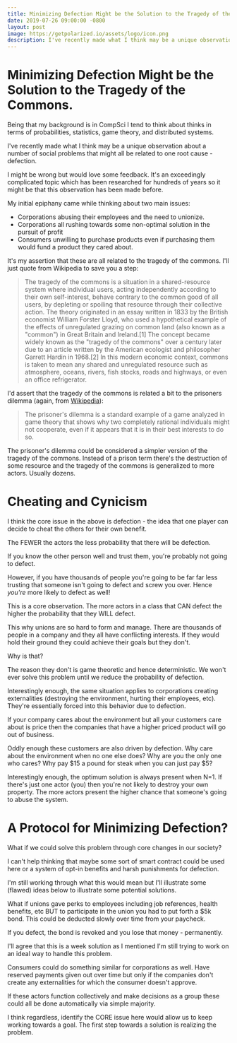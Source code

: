 ```yaml
---
title: Minimizing Defection Might be the Solution to the Tragedy of the Commons 
date: 2019-07-26 09:00:00 -0800
layout: post
image: https://getpolarized.io/assets/logo/icon.png
description: I've recently made what I think may be a unique observation about a number of social problems that might all be related to one root cause - defection.
---
```


# Minimizing Defection Might be the Solution to the Tragedy of the Commons.

Being that my background is in CompSci I tend to think about thinks in terms of probabilities, statistics, game theory, 
and distributed systems.

I've recently made what I think may be a unique observation about a number of social problems that might all be
related to one root cause - defection.

I might be wrong but would love some feedback.  It's an exceedingly complicated topic which has been researched for 
hundreds of years so it might be that this observation has been made before.

My initial epiphany came while thinking about two main issues:

 - Corporations abusing their employees and the need to unionize.
 - Corporations all rushing towards some non-optimal solution in the pursuit of profit
 - Consumers unwilling to purchase products even if purchasing them would fund a product they cared about.
 
It's my assertion that these are all related to the tragedy of the commons. I'll just quote from Wikipedia to save you a step:
 
 > The tragedy of the commons is a situation in a shared-resource system where individual users, acting independently
 according to their own self-interest, behave contrary to the common good of all users, by depleting or spoiling that
 resource through their collective action. The theory originated in an essay written in 1833 by the British economist
 William Forster Lloyd, who used a hypothetical example of the effects of unregulated grazing on common land (also known
 as a "common") in Great Britain and Ireland.[1] The concept became widely known as the "tragedy of the commons" over a
 century later due to an article written by the American ecologist and philosopher Garrett Hardin in 1968.[2] In this
 modern economic context, commons is taken to mean any shared and unregulated resource such as atmosphere, oceans,
 rivers, fish stocks, roads and highways, or even an office refrigerator.

I'd assert that the tragedy of the commons is related a bit to the prisoners dilemma (again, from [Wikipedia](https://en.wikipedia.org/wiki/Prisoner%27s_dilemma)):

> The prisoner's dilemma is a standard example of a game analyzed in game theory that shows why two completely rational
individuals might not cooperate, even if it appears that it is in their best interests to do so.

The prisoner's dilemma could be considered a simpler version of the tragedy of the commons.  Instead of a prison term
there's the destruction of some resource and the tragedy of the commons is generalized to more actors.  Usually dozens.

# Cheating and Cynicism

I think the core issue in the above is defection - the idea that one player can decide to cheat the others for their own
benefit.

The FEWER the actors the less probability that there will be defection.

If you know the other person well and trust them, you're probably not going to defect.

However, if you have thousands of people you're going to be far far less trusting that someone isn't going to defect and 
screw you over.  Hence *you're* more likely to defect as well! 

This is a core observation.  The more actors in a class that CAN defect the higher the probability that they WILL defect.

This why unions are so hard to form and manage.  There are thousands of people in a company and they all have conflicting
interests.  If they would hold their ground they could achieve their goals but they don't.  

Why is that?

The reason they don't is game theoretic and hence deterministic.  We won't ever solve this problem until we reduce
the probability of defection.

Interestingly enough, the same situation applies to corporations creating externalities (destroying the environment, 
hurting their employees, etc).  They're essentially forced into this behavior due to defection.

If your company cares about the environment but all your customers care about is price then the companies that have 
a higher priced product will go out of business.

Oddly enough these customers are also driven by defection.  Why care about the environment when no one else does?  Why
are you the only one who cares?  Why pay $15 a pound for steak when you can just pay $5?

Interestingly enough, the optimum solution is always present when N=1.  If there's just one actor (you) then you're not
likely to destroy your own property.  The more actors present the higher chance that someone's going to abuse the system.

# A Protocol for Minimizing Defection?     

What if we could solve this problem through core changes in our society?  

I can't help thinking that maybe some sort of smart contract could be used here or a system of opt-in benefits and harsh 
punishments for defection.

I'm still working through what this would mean but I'll illustrate some (flawed) ideas below to illustrate some potential 
solutions.

What if unions gave perks to employees including job references, health benefits, etc BUT to participate in the union 
you had to put forth a $5k bond.  This could be deducted slowly over time from your paycheck. 

If you defect, the bond is revoked and you lose that money - permanently.

I'll agree that this is a week solution as I mentioned I'm still trying to work on an ideal way to handle this problem.

Consumers could do something similar for corporations as well.  Have reserved payments given out over time but only 
if the companies don't create any externalities for which the consumer doesn't approve. 

If these actors function collectively and make decisions as a group these could all be done automatically via simple
majority.

I think regardless, identify the CORE issue here would allow us to keep working towards a goal.  The first step 
towards a solution is realizing the problem.
